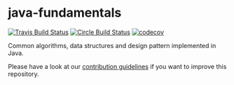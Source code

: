 # java-fundamentals
[![Travis Build Status](https://travis-ci.org/LorenzNickel/java-fundamentals.svg?branch=master)](https://travis-ci.org/LorenzNickel/java-fundamentals)
[![Circle Build Status](https://circleci.com/gh/LorenzNickel/java-fundamentals.svg?style=shield)](https://circleci.com/gh/LorenzNickel/java-fundamentals/)
[![codecov](https://codecov.io/gh/LorenzNickel/java-fundamentals/branch/master/graph/badge.svg)](https://codecov.io/gh/LorenzNickel/java-fundamentals)

Common algorithms, data structures and design pattern implemented in Java.

Please have a look at our [contribution guidelines](https://github.com/LorenzNickel/java-fundamentals/blob/master/docs/CONTRIBUTING.md) if you want to improve this repository.
